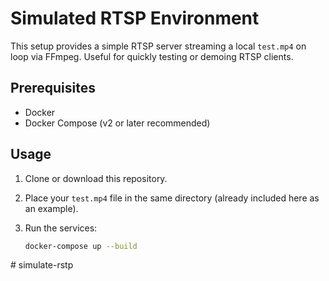 # Simulated RTSP Environment

This setup provides a simple RTSP server streaming a local `test.mp4` on loop via FFmpeg. Useful for quickly testing or demoing RTSP clients.

## Prerequisites

- Docker
- Docker Compose (v2 or later recommended)

## Usage

1. Clone or download this repository.
2. Place your `test.mp4` file in the same directory (already included here as an example).
3. Run the services:

   ```bash
   docker-compose up --build
#   s i m u l a t e - r s t p  
 